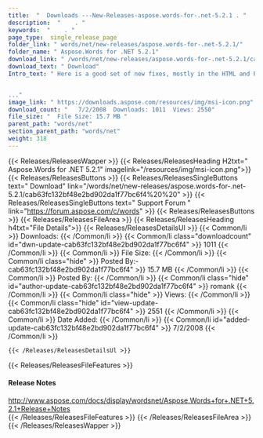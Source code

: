 ```yaml
---
title:  "  Downloads ---New-Releases-aspose.words-for-.net-5.2.1 . " 
description:  "    . " 
keywords:  "    . " 
page_type:  single_release_page
folder_link: " words/net/new-releases/aspose.words-for-.net-5.2.1/"
folder_name: " Aspose.Words for .NET 5.2.1"
download_link: " /words/net/new-releases/aspose.words-for-.net-5.2.1/cab63fc132bf48e2bd902da1f77bc6f4"
download_text: " Download"
Intro_text: " Here is a good set of new fixes, mostly in the HTML and PDF export modules.


..."
image_link: " https://downloads.aspose.com/resources/img/msi-icon.png"
download_count: "   7/2/2008  Downloads: 1011  Views: 2550"
file_size: "  File Size: 15.7 MB "
parent_path: "words/net"
section_parent_path: "words/net"
weight: 318 
---
```


{{< Releases/ReleasesWapper >}}
  {{< Releases/ReleasesHeading H2txt=" Aspose.Words for .NET 5.2.1" imagelink="/resources/img/msi-icon.png">}}
  {{< Releases/ReleasesButtons >}}
    {{< Releases/ReleasesSingleButtons text=" Download" link="/words/net/new-releases/aspose.words-for-.net-5.2.1/cab63fc132bf48e2bd902da1f77bc6f4%20%20" >}}
    {{< Releases/ReleasesSingleButtons text=" Support Forum " link="https://forum.aspose.com/c/words" >}}
  {{< Releases/ReleasesButtons >}}
  {{< Releases/ReleasesFileArea >}}
    {{< Releases/ReleasesHeading h4txt="File Details">}}
    {{< Releases/ReleasesDetailsUl >}}
            {{< Common/li  >}} Downloads: {{< /Common/li >}} 
      {{< Common/li class="downloadcount" id="dwn-update-cab63fc132bf48e2bd902da1f77bc6f4" >}} 1011 {{< /Common/li >}} 
      {{< Common/li  >}} File Size: {{< /Common/li >}} 
      {{< Common/li  class="hide" >}} Posted By:-cab63fc132bf48e2bd902da1f77bc6f4" >}} 15.7 MB {{< /Common/li >}} 
      {{< Common/li  >}} Posted By: {{< /Common/li >}} 
      {{< Common/li class="hide" id="author-update-cab63fc132bf48e2bd902da1f77bc6f4" >}} romank {{< /Common/li >}} 
      {{< Common/li class="hide"  >}} Views: {{< /Common/li >}} 
      {{< Common/li class="hide" id="view-update-cab63fc132bf48e2bd902da1f77bc6f4" >}} 2551 {{< /Common/li >}} 
      {{< Common/li  >}} Date Added: {{< /Common/li >}} 
      {{< Common/li id="added-update-cab63fc132bf48e2bd902da1f77bc6f4" >}} 7/2/2008 {{< /Common/li >}} 

    {{< /Releases/ReleasesDetailsUl >}}

  {{< Releases/ReleasesFileFeatures >}}
      <h4>Release Notes</h4><div><a href="http://www.aspose.com/docs/display/wordsnet/Aspose.Words+for+.NET+5.2.1+Release+Notes">http://www.aspose.com/docs/display/wordsnet/Aspose.Words+for+.NET+5.2.1+Release+Notes</a></div>
  {{< /Releases/ReleasesFileFeatures >}}
 {{< /Releases/ReleasesFileArea >}}
{{< /Releases/ReleasesWapper >}}


